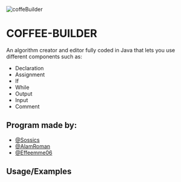 
![coffeBuilder](https://github.com/AlamRoman/coffee-builder/assets/88334651/d1523d19-322a-4d8f-b26c-c0fa36fe064e)


# COFFEE-BUILDER

An algorithm creator and editor fully coded in Java that lets you use different components such as:

- Declaration
- Assignment
- If
- While
- Output
- Input
- Comment
 


## Program made by:

- [@Sossics](https://www.github.com/sossics)
- [@AlamRoman](https://github.com/AlamRoman)
- [@Effeemme06](https://github.com/Effeemme06)


## Usage/Examples

